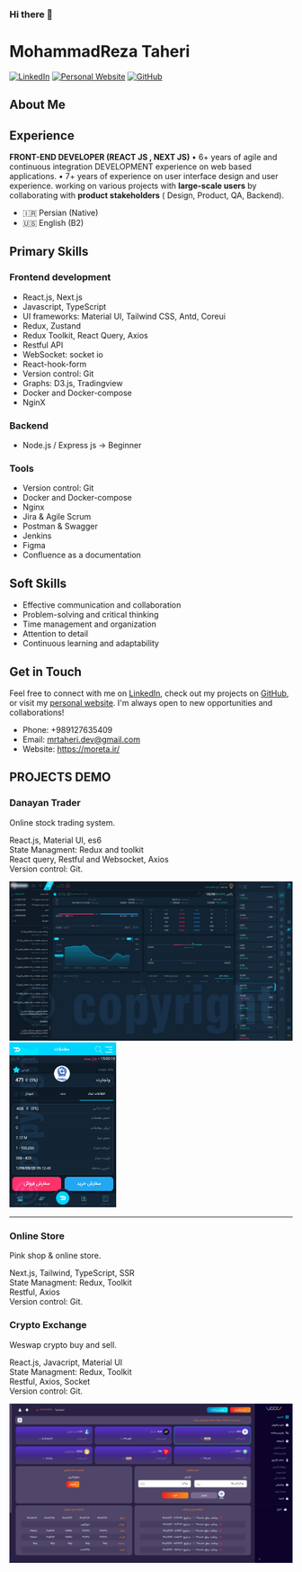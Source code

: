 ### Hi there 👋

# MohammadReza Taheri

[![LinkedIn](https://img.shields.io/badge/LinkedIn-MohammadRezaTaheri-blue)](https://www.linkedin.com/in/mohammadreza-taheri/)
[![Personal Website](https://img.shields.io/badge/Website-moreta.ir-brightgreen)](https://moreta.ir/)
[![GitHub](https://img.shields.io/github/followers/Mohammadreza-taherii?label=Follow&style=social)](https://github.com/Mohammadreza-taherii)

## About Me
## Experience
**FRONT-END DEVELOPER (REACT JS , NEXT JS)**
• 6+ years of agile and continuous integration DEVELOPMENT experience on web based applications.
• 7+ years of experience on user interface design and user experience.
working on various projects with **large-scale users** by collaborating with **product stakeholders** ( Design, Product, QA, Backend).
- 🇮🇷 Persian (Native)
- 🇺🇸 English (B2)

## Primary Skills

### Frontend development
- React.js, Next.js
- Javascript, TypeScript
- UI frameworks: Material UI, Tailwind CSS, Antd, Coreui
- Redux, Zustand
- Redux Toolkit, React Query, Axios
- Restful API
- WebSocket: socket io
- React-hook-form
- Version control: Git
- Graphs: D3.js, Tradingview
- Docker and Docker-compose
- NginX

### Backend
- Node.js / Express js -> Beginner
  
### Tools
- Version control: Git
- Docker and Docker-compose
- Nginx
- Jira & Agile Scrum
- Postman & Swagger
- Jenkins
- Figma
- Confluence as a documentation

## Soft Skills

- Effective communication and collaboration
- Problem-solving and critical thinking
- Time management and organization
- Attention to detail
- Continuous learning and adaptability

## Get in Touch

Feel free to connect with me on [LinkedIn](https://www.linkedin.com/in/Mohammadrezataheri/), check out my projects on [GitHub](https://github.com/Mohammadrezataheri), or visit my [personal website](https://moreta.ir/). I'm always open to new opportunities and collaborations!

- Phone: +989127635409
- Email: mrtaheri.dev@gmail.com
- Website: https://moreta.ir/

## PROJECTS DEMO
### **Danayan Trader** 
Online stock trading system.

React.js, Material UI, es6 <br/>
State Managment: Redux and toolkit  <br/>
React query, Restful and Websocket, Axios  <br/>
Version control: Git.

<img src="/assets/image/danayantrader.jpg" width="640">
<img src="/assets/image/danayantrader-PWA.jpg" width="190">
<hr/>

### **Online Store** 
Pink shop & online store.

Next.js, Tailwind, TypeScript, SSR <br/>
State Managment: Redux, Toolkit  <br/>
Restful, Axios  <br/>
Version control: Git.

<!--
<img src="/assets/image/pink-1.png" width="640">
<img src="/assets/image/pink-2.png" width="640">
<hr/>

### **Online Store Admin Panel** 
Online store admin panel.

React.js, Core ui, es6 <br/>
State Managment: Redux  <br/>
Restful, Axios  <br/>
Version control: Git.

<img src="/assets/image/store-panel.png" width="640">
<hr/>
-->

### **Crypto Exchange** 
Weswap crypto buy and sell.

React.js, Javacript, Material UI <br/>
State Managment: Redux, Toolkit  <br/>
Restful, Axios, Socket  <br/>
Version control: Git.

<img src="/assets/image/crypto.png" width="640">
<!-- Let's build amazing web experiences together! 🚀 --!>

<!--
**MohammadReza-Taherii/MohammadReza-Taherii** is a ✨ _special_ ✨ repository because its `README.md` (this file) appears on your GitHub profile.

Here are some ideas to get you started:

- 🔭 I’m currently working on ...
- 🌱 I’m currently learning ...
- 👯 I’m looking to collaborate on ...
- 🤔 I’m looking for help with ...
- 💬 Ask me about ...
- 📫 How to reach me: ...
- 😄 Pronouns: ...
- ⚡ Fun fact: ...
-->
